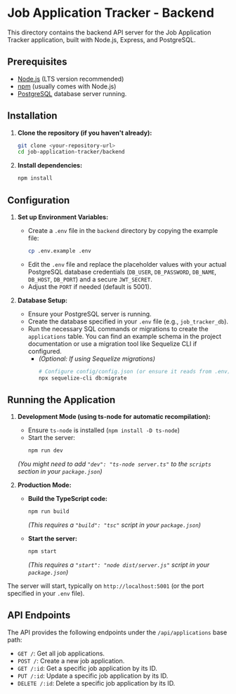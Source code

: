 # Job Application Tracker - Backend

This directory contains the backend API server for the Job Application Tracker application, built with Node.js, Express, and PostgreSQL.

## Prerequisites

* [Node.js](https://nodejs.org/) (LTS version recommended)
* [npm](https://www.npmjs.com/) (usually comes with Node.js)
* [PostgreSQL](https://www.postgresql.org/) database server running.

## Installation

1. **Clone the repository (if you haven't already):**

   ```bash
   git clone <your-repository-url>
   cd job-application-tracker/backend
   ```
2. **Install dependencies:**

   ```bash
   npm install
   ```

## Configuration

1. **Set up Environment Variables:**

   * Create a `.env` file in the `backend` directory by copying the example file:
     ```bash
     cp .env.example .env
     ```
   * Edit the `.env` file and replace the placeholder values with your actual PostgreSQL database credentials (`DB_USER`, `DB_PASSWORD`, `DB_NAME`, `DB_HOST`, `DB_PORT`) and a secure `JWT_SECRET`.
   * Adjust the `PORT` if needed (default is 5001).
2. **Database Setup:**

   * Ensure your PostgreSQL server is running.
   * Create the database specified in your `.env` file (e.g., `job_tracker_db`).
   * Run the necessary SQL commands or migrations to create the `applications` table. You can find an example schema in the project documentation or use a migration tool like Sequelize CLI if configured.
     * *(Optional: If using Sequelize migrations)*
       ```bash
       # Configure config/config.json (or ensure it reads from .env)
       npx sequelize-cli db:migrate
       ```

## Running the Application

1. **Development Mode (using ts-node for automatic recompilation):**

   * Ensure `ts-node` is installed (`npm install -D ts-node`)
   * Start the server:
     ```bash
     npm run dev
     ```

   *(You might need to add `"dev": "ts-node server.ts"` to the `scripts` section in your `package.json`)*
2. **Production Mode:**

   * **Build the TypeScript code:**
     ```bash
     npm run build
     ```

     *(This requires a `"build": "tsc"` script in your `package.json`)*
   * **Start the server:**
     ```bash
     npm start
     ```

     *(This requires a `"start": "node dist/server.js"` script in your `package.json`)*

The server will start, typically on `http://localhost:5001` (or the port specified in your `.env` file).

## API Endpoints

The API provides the following endpoints under the `/api/applications` base path:

* `GET /`: Get all job applications.
* `POST /`: Create a new job application.
* `GET /:id`: Get a specific job application by its ID.
* `PUT /:id`: Update a specific job application by its ID.
* `DELETE /:id`: Delete a specific job application by its ID.
